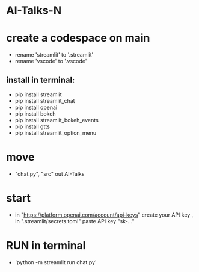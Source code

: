 # AI-Talks-N
# create a codespace on main
* rename 'streamlit' to '.streamlit' 
* rename 'vscode' to '.vscode'

## install in terminal:
* pip install streamlit
* pip install streamlit_chat
* pip install openai
* pip install bokeh
* pip install streamlit_bokeh_events
* pip install gtts
* pip install streamlit_option_menu

# move
* "chat.py", "src" out AI-Talks

# start
* in "https://platform.openai.com/account/api-keys" create your API key , in ".streamlit/secrets.toml" paste API key "sk-..."
# RUN in terminal
* 'python -m streamlit run chat.py'
